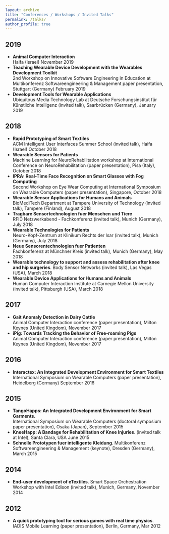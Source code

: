 ```yaml
---
layout: archive
title: "Conferences / Workshops / Invited Talks"
permalink: /talks/
author_profile: true
---
```


## 2019
* **Animal Computer Interaction** <br> Haifa (Israel) November 2019
* **Teaching Wearable Device Development with the Wearables Development Toolkit** <br> 2nd Workshop on Innovative Software Engineering in Education at Multikonferenz Softwareengineering & Management paper presentation, Stuttgart (Germany) February 2019
* **Development Tools for Wearable Applications** <br> Ubiquitous Media Technology Lab at Deutsche Forschungsinstitut für Künstliche Intelligenz (invited talk), Saarbrücken (Germany), January 2019

## 2018

* **Rapid Prototyping of Smart Textiles** <br> ACM Intelligent User Interfaces Summer School (invited talk), Haifa (Israel) October 2018
* **Wearable Sensors for Patients** <br> Machine Learning for NeuroRehabilitation workshop at International Conference on NeuroRehabilitation (paper presentation), Pisa (Italy), October 2018
* **IPRA: Real-Time Face Recognition on Smart Glasses with Fog Computing** <br> Second Workshop on Eye Wear Computing at International Symposium on Wearable Computers (paper presentation), Singapore, October 2018
* **Wearable Sensor Applications for Humans and Animals** <br> BioMediTech Department at Tampere University of Technology (invited talk), Tampere (Finland), August 2018
* **Tragbare Sensortechnologien fuer Menschen und Tiere** <br> RFID Netzwerkabend - Fachkonferenz (invited talk), Munich (Germany), July 2018
* **Wearable Technologies for Patients** <br> Neuro-Kopf-Zentrum at Klinikum Rechts der Isar (invited talk), Munich (Germany), July 2018
* **Neue Sensorentechnologien fuer Patienten** <br> Fachkonferenz at Münchner Kreis (invited talk), Munich (Germany), May 2018
* **Wearable technology to support and assess rehabilitation after knee and hip surgeries**. Body Sensor Networks (invited talk), Las Vegas (USA), March 2018
* **Wearable Device Applications for Humans and Animals** <br> Human Computer Interaction Institute at Carnegie Mellon University (invited talk), Pittsburgh (USA), March 2018

## 2017

* **Gait Anomaly Detection in Dairy Cattle** <br> Animal Computer Interaction conference (paper presentation), Milton Keynes (United Kingdom), November 2017
* **iPig: Towards Tracking the Behavior of Free-roaming Pigs** <br> Animal Computer Interaction conference (paper presentation), Milton Keynes (United Kingdom), November 2017

## 2016
* **Interactex: An Integrated Development Environment for Smart Textiles** <br> International Symposium on Wearable Computers (paper presentation), Heidelberg (Germany) September 2016

## 2015
* **TangoHapps: An Integrated Development Environment for Smart Garments.** <br> International Symposium on Wearable Computers (doctoral symposium paper presentation), Osaka (Japan), September 2015
* **KneeHapp: A Bandage for Rehabilitation of Knee Injuries**. (invited talk at Intel), Santa Clara, USA June 2015
* **Schnelle Prototypen fuer intelligente Kleidung**. Multikonferenz Softwareengineering & Management (keynote), Dresden (Germany), March 2015

## 2014

* **End-user development of eTextiles**. Smart Space Orchestration Workshop with Intel Edison (invited talk), Munich, Germany, November 2014

## 2012
* **A quick prototyping tool for serious games with real time physics**. IADIS Mobile Learning (paper presentation), Berlin, Germany, Mar 2012



